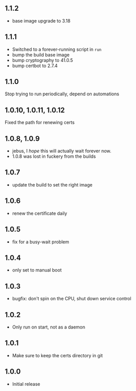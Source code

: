 <!-- https://developers.home-assistant.io/docs/add-ons/presentation#keeping-a-changelog -->

## 1.1.2

- base image upgrade to 3.18

## 1.1.1

- Switched to a forever-running script in `run`
- bump the build base image
- bump cryptography to 41.0.5
- bump certbot to 2.7.4

## 1.1.0

Stop trying to run periodically, depend on automations

## 1.0.10, 1.0.11, 1.0.12

Fixed the path for renewing certs

## 1.0.8, 1.0.9

- jebus, I _hope_ this will actually wait forever now.
- 1.0.8 was lost in fuckery from the builds

## 1.0.7

- update the build to set the right image

## 1.0.6

- renew the certificate daily

## 1.0.5

- fix for a busy-wait problem

## 1.0.4

- only set to manual boot

## 1.0.3

- bugfix: don't spin on the CPU, shut down service control

## 1.0.2

- Only run on start, not as a daemon

## 1.0.1

- Make sure to keep the certs directory in git

## 1.0.0

- Initial release
